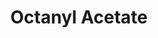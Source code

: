 ---
name: Octanyl Acetate
title: Octanyl Acetate
details:
  - detail:
      key: "Usage/Application"
      value: "Fragrance, Flavour, Pharma"
  - detail:
      key: "Packaging Size"
      value: "5,25,200 Kg"
  - detail:
      key: "Brand"
      value: "Natural Aroma"
  - detail:
      key: "Packaging Type"
      value: "Can, Barrel"
  - detail:
      key: "Physical State"
      value: "Liquid"
  - detail:
      key: "CAS Number"
      value: "4864-61-3"
  - detail:
      key: "Color"
      value: "Transparent"
  - detail:
      key: "Molecular Formula"
      value: "C10H20O2"
  - detail:
      key: "Boiling Point"
      value: "187 deg C"
showOnHome: false
thumbnail: https://5.imimg.com/data5/SELLER/Default/2021/12/JT/FI/JL/3823480/3-octanyl-acetate-500x500.jpg
productImages:
  - ""
category: aroma chemicals
---